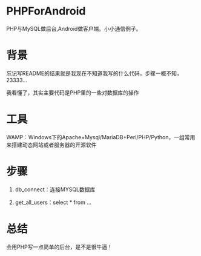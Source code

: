# PHPForAndroid

PHP与MySQL做后台,Android做客户端。小小通信例子。

# 背景

忘记写README的结果就是我现在不知道我写的什么代码，步骤一概不知，23333...

我看懂了，其实主要代码是PHP里的一些对数据库的操作

# 工具

WAMP：Windows下的Apache+Mysql/MariaDB+Perl/PHP/Python，一组常用来搭建动态网站或者服务器的开源软件

# 步骤

1. db_connect：连接MYSQL数据库

2. get_all_users：select * from ...

# 总结

会用PHP写一点简单的后台，是不是很牛逼！
